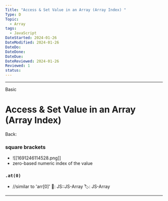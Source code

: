 ```yaml
---
Title: "Access & Set Value in an Array (Array Index) "
Type: D
Topic:
  - Array
tags:
  - JavaScript
DateStarted: 2024-01-26
DateModified: 2024-01-26
DateDo: 
DateDone: 
DateDue: 
DateReviewed: 2024-01-26
Reviewed: 1
status:
---
```


***
Basic
# Access & Set Value in an Array (Array Index)
Back:
### square brackets
- ![[1691246114528.png]]
- zero-based numeric index of the value
### `.at(0)`
- //similar to 'arr[0]'
📌: JS::JS-Array 
🏷️: JS-Array 
<!--ID: 1706587230851-->
****
<!--SR:!2024-02-01,3,250-->

